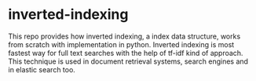 # inverted-indexing
This repo provides how inverted indexing, a index data structure,  works from scratch with implementation in python. Inverted indexing is most fastest way for full text searches with the help of tf-idf kind of approach. This technique is used in document retrieval systems, search engines and in elastic search too.

